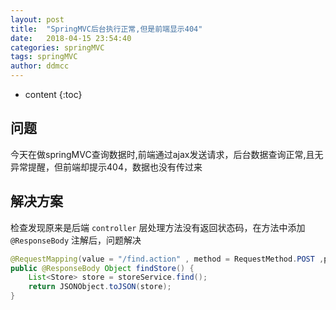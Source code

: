 ```yaml
---
layout: post
title:  "SpringMVC后台执行正常,但是前端显示404"
date:   2018-04-15 23:54:40
categories: springMVC
tags: springMVC
author: ddmcc
---
```


* content
{:toc}

## 问题

今天在做springMVC查询数据时,前端通过ajax发送请求，后台数据查询正常,且无异常提醒，但前端却提示404，数据也没有传过来

## 解决方案

检查发现原来是后端 `controller` 层处理方法没有返回状态码，在方法中添加 `@ResponseBody` 注解后，问题解决

```java
@RequestMapping(value = "/find.action" , method = RequestMethod.POST ,produces = "application/json;charset=utf-8" )
public @ResponseBody Object findStore() {
	List<Store> store = storeService.find();
	return JSONObject.toJSON(store);
}
```

